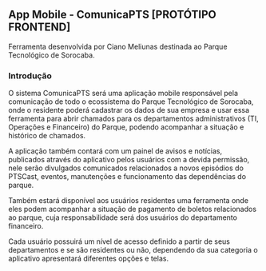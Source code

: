 ## App Mobile - ComunicaPTS [PROTÓTIPO FRONTEND]
Ferramenta desenvolvida por Ciano Meliunas destinada ao Parque Tecnológico de Sorocaba.

### Introdução
O sistema ComunicaPTS será uma aplicação mobile responsável pela comunicação de todo o ecossistema do Parque Tecnológico de Sorocaba, onde o residente poderá cadastrar os dados de sua empresa e usar essa ferramenta para abrir chamados para os departamentos administrativos (TI, Operações e Financeiro) do Parque, podendo acompanhar a situação e histórico de chamados. 

A aplicação também contará com um painel de avisos e notícias, publicados através do aplicativo pelos usuários com a devida permissão, nele serão divulgados comunicados relacionados a novos episódios do PTSCast, eventos, manutenções e funcionamento das dependências do parque. 

Também estará disponível aos usuários residentes uma ferramenta onde eles podem acompanhar a situação de pagamento de boletos relacionados ao parque, cuja responsabilidade será dos usuários do departamento financeiro.

Cada usuário possuirá um nível de acesso definido a partir de seus departamentos e se são residentes ou não, dependendo da sua categoria o aplicativo apresentará diferentes opções e telas.

